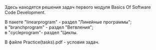 Здесь находятся решения задач первого модуля Basics Of Software Code Development.

В пакете "linearprogram" - раздел "Линейные программы";<br/>
в "branchprogram" - раздел "Ветвления";<br/>
в "cycleprogram"- раздел "Циклы.<br/>

В файле Practice(tasks).pdf - условия задач.